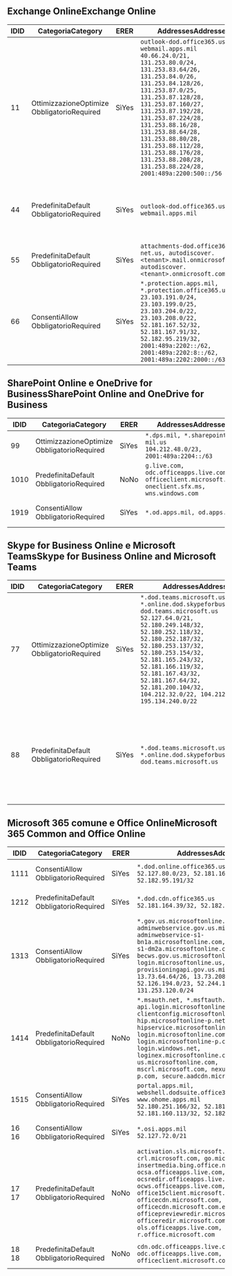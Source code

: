 <!--THIS FILE IS AUTOMATICALLY GENERATED. MANUAL CHANGES WILL BE OVERWRITTEN.-->
<!--Please contact the Office 365 Endpoints team with any questions.-->
<!--USGovDoD endpoints version 2019022800-->
<!--File generated 2019-03-12 12:08:22.3479-->

## <a name="exchange-online"></a><span data-ttu-id="8490c-101">Exchange Online</span><span class="sxs-lookup"><span data-stu-id="8490c-101">Exchange Online</span></span>

<span data-ttu-id="8490c-102">ID</span><span class="sxs-lookup"><span data-stu-id="8490c-102">ID</span></span> | <span data-ttu-id="8490c-103">Categoria</span><span class="sxs-lookup"><span data-stu-id="8490c-103">Category</span></span> | <span data-ttu-id="8490c-104">ER</span><span class="sxs-lookup"><span data-stu-id="8490c-104">ER</span></span> | <span data-ttu-id="8490c-105">Addresses</span><span class="sxs-lookup"><span data-stu-id="8490c-105">Addresses</span></span> | <span data-ttu-id="8490c-106">Porte</span><span class="sxs-lookup"><span data-stu-id="8490c-106">Ports</span></span>
-- | -------------------- | --- | ---------------------------------------------------------------------------------------------------------------------------------------------------------------------------------------------------------------------------------------------------------------------------------------------------------------------------------------------------------------------------------------------- | -------------------------------
<span data-ttu-id="8490c-107">1</span><span class="sxs-lookup"><span data-stu-id="8490c-107">1</span></span> | <span data-ttu-id="8490c-108">Ottimizzazione</span><span class="sxs-lookup"><span data-stu-id="8490c-108">Optimize</span></span><BR><span data-ttu-id="8490c-109">Obbligatorio</span><span class="sxs-lookup"><span data-stu-id="8490c-109">Required</span></span> | <span data-ttu-id="8490c-110">Sì</span><span class="sxs-lookup"><span data-stu-id="8490c-110">Yes</span></span> | `outlook-dod.office365.us, webmail.apps.mil`<BR>`40.66.24.0/21, 131.253.80.0/24, 131.253.83.64/26, 131.253.84.0/26, 131.253.84.128/26, 131.253.87.0/25, 131.253.87.128/28, 131.253.87.160/27, 131.253.87.192/28, 131.253.87.224/28, 131.253.88.16/28, 131.253.88.64/28, 131.253.88.80/28, 131.253.88.112/28, 131.253.88.176/28, 131.253.88.208/28, 131.253.88.224/28, 2001:489a:2200:500::/56` | <span data-ttu-id="8490c-111">**TCP:** 443, 80</span><span class="sxs-lookup"><span data-stu-id="8490c-111">**TCP:** 443, 80</span></span>
<span data-ttu-id="8490c-112">4</span><span class="sxs-lookup"><span data-stu-id="8490c-112">4</span></span> | <span data-ttu-id="8490c-113">Predefinita</span><span class="sxs-lookup"><span data-stu-id="8490c-113">Default</span></span><BR><span data-ttu-id="8490c-114">Obbligatorio</span><span class="sxs-lookup"><span data-stu-id="8490c-114">Required</span></span> | <span data-ttu-id="8490c-115">Sì</span><span class="sxs-lookup"><span data-stu-id="8490c-115">Yes</span></span> | `outlook-dod.office365.us, webmail.apps.mil` | <span data-ttu-id="8490c-116">**TCP:** 143, 25, 587, 993, 995</span><span class="sxs-lookup"><span data-stu-id="8490c-116">**TCP:** 143, 25, 587, 993, 995</span></span>
<span data-ttu-id="8490c-117">5</span><span class="sxs-lookup"><span data-stu-id="8490c-117">5</span></span> | <span data-ttu-id="8490c-118">Predefinita</span><span class="sxs-lookup"><span data-stu-id="8490c-118">Default</span></span><BR><span data-ttu-id="8490c-119">Obbligatorio</span><span class="sxs-lookup"><span data-stu-id="8490c-119">Required</span></span> | <span data-ttu-id="8490c-120">Sì</span><span class="sxs-lookup"><span data-stu-id="8490c-120">Yes</span></span> | `attachments-dod.office365-net.us, autodiscover.<tenant>.mail.onmicrosoft.com, autodiscover.<tenant>.onmicrosoft.com` | <span data-ttu-id="8490c-121">**TCP:** 443, 80</span><span class="sxs-lookup"><span data-stu-id="8490c-121">**TCP:** 443, 80</span></span>
<span data-ttu-id="8490c-122">6</span><span class="sxs-lookup"><span data-stu-id="8490c-122">6</span></span> | <span data-ttu-id="8490c-123">Consenti</span><span class="sxs-lookup"><span data-stu-id="8490c-123">Allow</span></span><BR><span data-ttu-id="8490c-124">Obbligatorio</span><span class="sxs-lookup"><span data-stu-id="8490c-124">Required</span></span> | <span data-ttu-id="8490c-125">Sì</span><span class="sxs-lookup"><span data-stu-id="8490c-125">Yes</span></span> | `*.protection.apps.mil, *.protection.office365.us`<BR>`23.103.191.0/24, 23.103.199.0/25, 23.103.204.0/22, 23.103.208.0/22, 52.181.167.52/32, 52.181.167.91/32, 52.182.95.219/32, 2001:489a:2202::/62, 2001:489a:2202:8::/62, 2001:489a:2202:2000::/63` | <span data-ttu-id="8490c-126">**TCP:** 25, 443</span><span class="sxs-lookup"><span data-stu-id="8490c-126">**TCP:** 25, 443</span></span>

## <a name="sharepoint-online-and-onedrive-for-business"></a><span data-ttu-id="8490c-127">SharePoint Online e OneDrive for Business</span><span class="sxs-lookup"><span data-stu-id="8490c-127">SharePoint Online and OneDrive for Business</span></span>

<span data-ttu-id="8490c-128">ID</span><span class="sxs-lookup"><span data-stu-id="8490c-128">ID</span></span> | <span data-ttu-id="8490c-129">Categoria</span><span class="sxs-lookup"><span data-stu-id="8490c-129">Category</span></span> | <span data-ttu-id="8490c-130">ER</span><span class="sxs-lookup"><span data-stu-id="8490c-130">ER</span></span> | <span data-ttu-id="8490c-131">Addresses</span><span class="sxs-lookup"><span data-stu-id="8490c-131">Addresses</span></span> | <span data-ttu-id="8490c-132">Porte</span><span class="sxs-lookup"><span data-stu-id="8490c-132">Ports</span></span>
-- | -------------------- | --- | ---------------------------------------------------------------------------------------------------- | ----------------
<span data-ttu-id="8490c-133">9</span><span class="sxs-lookup"><span data-stu-id="8490c-133">9</span></span> | <span data-ttu-id="8490c-134">Ottimizzazione</span><span class="sxs-lookup"><span data-stu-id="8490c-134">Optimize</span></span><BR><span data-ttu-id="8490c-135">Obbligatorio</span><span class="sxs-lookup"><span data-stu-id="8490c-135">Required</span></span> | <span data-ttu-id="8490c-136">Sì</span><span class="sxs-lookup"><span data-stu-id="8490c-136">Yes</span></span> | `*.dps.mil, *.sharepoint-mil.us`<BR>`104.212.48.0/23, 2001:489a:2204::/63` | <span data-ttu-id="8490c-137">**TCP:** 443, 80</span><span class="sxs-lookup"><span data-stu-id="8490c-137">**TCP:** 443, 80</span></span>
<span data-ttu-id="8490c-138">10</span><span class="sxs-lookup"><span data-stu-id="8490c-138">10</span></span> | <span data-ttu-id="8490c-139">Predefinita</span><span class="sxs-lookup"><span data-stu-id="8490c-139">Default</span></span><BR><span data-ttu-id="8490c-140">Obbligatorio</span><span class="sxs-lookup"><span data-stu-id="8490c-140">Required</span></span> | <span data-ttu-id="8490c-141">No</span><span class="sxs-lookup"><span data-stu-id="8490c-141">No</span></span> | `g.live.com, odc.officeapps.live.com, officeclient.microsoft.com, oneclient.sfx.ms, wns.windows.com` | <span data-ttu-id="8490c-142">**TCP:** 443, 80</span><span class="sxs-lookup"><span data-stu-id="8490c-142">**TCP:** 443, 80</span></span>
<span data-ttu-id="8490c-143">19</span><span class="sxs-lookup"><span data-stu-id="8490c-143">19</span></span> | <span data-ttu-id="8490c-144">Consenti</span><span class="sxs-lookup"><span data-stu-id="8490c-144">Allow</span></span><BR><span data-ttu-id="8490c-145">Obbligatorio</span><span class="sxs-lookup"><span data-stu-id="8490c-145">Required</span></span> | <span data-ttu-id="8490c-146">Sì</span><span class="sxs-lookup"><span data-stu-id="8490c-146">Yes</span></span> | `*.od.apps.mil, od.apps.mil` | <span data-ttu-id="8490c-147">**TCP:** 443, 80</span><span class="sxs-lookup"><span data-stu-id="8490c-147">**TCP:** 443, 80</span></span>

## <a name="skype-for-business-online-and-microsoft-teams"></a><span data-ttu-id="8490c-148">Skype for Business Online e Microsoft Teams</span><span class="sxs-lookup"><span data-stu-id="8490c-148">Skype for Business Online and Microsoft Teams</span></span>

<span data-ttu-id="8490c-149">ID</span><span class="sxs-lookup"><span data-stu-id="8490c-149">ID</span></span> | <span data-ttu-id="8490c-150">Categoria</span><span class="sxs-lookup"><span data-stu-id="8490c-150">Category</span></span> | <span data-ttu-id="8490c-151">ER</span><span class="sxs-lookup"><span data-stu-id="8490c-151">ER</span></span> | <span data-ttu-id="8490c-152">Addresses</span><span class="sxs-lookup"><span data-stu-id="8490c-152">Addresses</span></span> | <span data-ttu-id="8490c-153">Porte</span><span class="sxs-lookup"><span data-stu-id="8490c-153">Ports</span></span>
-- | -------------------- | --- | -------------------------------------------------------------------------------------------------------------------------------------------------------------------------------------------------------------------------------------------------------------------------------------------------------------------------------------------------------- | --------------------------------------------------
<span data-ttu-id="8490c-154">7</span><span class="sxs-lookup"><span data-stu-id="8490c-154">7</span></span> | <span data-ttu-id="8490c-155">Ottimizzazione</span><span class="sxs-lookup"><span data-stu-id="8490c-155">Optimize</span></span><BR><span data-ttu-id="8490c-156">Obbligatorio</span><span class="sxs-lookup"><span data-stu-id="8490c-156">Required</span></span> | <span data-ttu-id="8490c-157">Sì</span><span class="sxs-lookup"><span data-stu-id="8490c-157">Yes</span></span> | `*.dod.teams.microsoft.us, *.online.dod.skypeforbusiness.us, dod.teams.microsoft.us`<BR>`52.127.64.0/21, 52.180.249.148/32, 52.180.252.118/32, 52.180.252.187/32, 52.180.253.137/32, 52.180.253.154/32, 52.181.165.243/32, 52.181.166.119/32, 52.181.167.43/32, 52.181.167.64/32, 52.181.200.104/32, 104.212.32.0/22, 104.212.60.0/23, 195.134.240.0/22` | <span data-ttu-id="8490c-158">**TCP:** 443</span><span class="sxs-lookup"><span data-stu-id="8490c-158">**TCP:** 443</span></span><BR><span data-ttu-id="8490c-159">**UDP:** 3478, 3479, 3480, 3481</span><span class="sxs-lookup"><span data-stu-id="8490c-159">**UDP:** 3478, 3479, 3480, 3481</span></span>
<span data-ttu-id="8490c-160">8</span><span class="sxs-lookup"><span data-stu-id="8490c-160">8</span></span> | <span data-ttu-id="8490c-161">Predefinita</span><span class="sxs-lookup"><span data-stu-id="8490c-161">Default</span></span><BR><span data-ttu-id="8490c-162">Obbligatorio</span><span class="sxs-lookup"><span data-stu-id="8490c-162">Required</span></span> | <span data-ttu-id="8490c-163">Sì</span><span class="sxs-lookup"><span data-stu-id="8490c-163">Yes</span></span> | `*.dod.teams.microsoft.us, *.online.dod.skypeforbusiness.us, dod.teams.microsoft.us` | <span data-ttu-id="8490c-164">**TCP:** 5061, 50000-59999</span><span class="sxs-lookup"><span data-stu-id="8490c-164">**TCP:** 5061, 50000-59999</span></span><BR><span data-ttu-id="8490c-165">**UDP:** 50000-59999</span><span class="sxs-lookup"><span data-stu-id="8490c-165">**UDP:** 50000-59999</span></span>

## <a name="microsoft-365-common-and-office-online"></a><span data-ttu-id="8490c-166">Microsoft 365 comune e Office Online</span><span class="sxs-lookup"><span data-stu-id="8490c-166">Microsoft 365 Common and Office Online</span></span>

<span data-ttu-id="8490c-167">ID</span><span class="sxs-lookup"><span data-stu-id="8490c-167">ID</span></span> | <span data-ttu-id="8490c-168">Categoria</span><span class="sxs-lookup"><span data-stu-id="8490c-168">Category</span></span> | <span data-ttu-id="8490c-169">ER</span><span class="sxs-lookup"><span data-stu-id="8490c-169">ER</span></span> | <span data-ttu-id="8490c-170">Addresses</span><span class="sxs-lookup"><span data-stu-id="8490c-170">Addresses</span></span> | <span data-ttu-id="8490c-171">Porte</span><span class="sxs-lookup"><span data-stu-id="8490c-171">Ports</span></span>
-- | ------------------- | --- | ---------------------------------------------------------------------------------------------------------------------------------------------------------------------------------------------------------------------------------------------------------------------------------------------------------------------------------------------------------------------------------------------- | ----------------
<span data-ttu-id="8490c-172">11</span><span class="sxs-lookup"><span data-stu-id="8490c-172">11</span></span> | <span data-ttu-id="8490c-173">Consenti</span><span class="sxs-lookup"><span data-stu-id="8490c-173">Allow</span></span><BR><span data-ttu-id="8490c-174">Obbligatorio</span><span class="sxs-lookup"><span data-stu-id="8490c-174">Required</span></span> | <span data-ttu-id="8490c-175">Sì</span><span class="sxs-lookup"><span data-stu-id="8490c-175">Yes</span></span> | `*.dod.online.office365.us`<BR>`52.127.80.0/23, 52.181.164.39/32, 52.182.95.191/32` | <span data-ttu-id="8490c-176">**TCP:** 443</span><span class="sxs-lookup"><span data-stu-id="8490c-176">**TCP:** 443</span></span>
<span data-ttu-id="8490c-177">12</span><span class="sxs-lookup"><span data-stu-id="8490c-177">12</span></span> | <span data-ttu-id="8490c-178">Predefinita</span><span class="sxs-lookup"><span data-stu-id="8490c-178">Default</span></span><BR><span data-ttu-id="8490c-179">Obbligatorio</span><span class="sxs-lookup"><span data-stu-id="8490c-179">Required</span></span> | <span data-ttu-id="8490c-180">Sì</span><span class="sxs-lookup"><span data-stu-id="8490c-180">Yes</span></span> | `*.dod.cdn.office365.us`<BR>`52.181.164.39/32, 52.182.95.191/32` | <span data-ttu-id="8490c-181">**TCP:** 443</span><span class="sxs-lookup"><span data-stu-id="8490c-181">**TCP:** 443</span></span>
<span data-ttu-id="8490c-182">13</span><span class="sxs-lookup"><span data-stu-id="8490c-182">13</span></span> | <span data-ttu-id="8490c-183">Consenti</span><span class="sxs-lookup"><span data-stu-id="8490c-183">Allow</span></span><BR><span data-ttu-id="8490c-184">Obbligatorio</span><span class="sxs-lookup"><span data-stu-id="8490c-184">Required</span></span> | <span data-ttu-id="8490c-185">Sì</span><span class="sxs-lookup"><span data-stu-id="8490c-185">Yes</span></span> | `*.gov.us.microsoftonline.com, adminwebservice.gov.us.microsoftonline.com, adminwebservice-s1-bn1a.microsoftonline.com, adminwebservice-s1-dm2a.microsoftonline.com, becws.gov.us.microsoftonline.com, login.microsoftonline.us, provisioningapi.gov.us.microsoftonline.com`<BR>`13.73.64.64/26, 13.73.208.128/25, 52.126.194.0/23, 52.244.120.128/25, 131.253.120.0/24` | <span data-ttu-id="8490c-186">**TCP:** 443</span><span class="sxs-lookup"><span data-stu-id="8490c-186">**TCP:** 443</span></span>
<span data-ttu-id="8490c-187">14</span><span class="sxs-lookup"><span data-stu-id="8490c-187">14</span></span> | <span data-ttu-id="8490c-188">Predefinita</span><span class="sxs-lookup"><span data-stu-id="8490c-188">Default</span></span><BR><span data-ttu-id="8490c-189">Obbligatorio</span><span class="sxs-lookup"><span data-stu-id="8490c-189">Required</span></span> | <span data-ttu-id="8490c-190">No</span><span class="sxs-lookup"><span data-stu-id="8490c-190">No</span></span> | `*.msauth.net, *.msftauth.net, api.login.microsoftonline.com, clientconfig.microsoftonline-p.net, hip.microsoftonline-p.net, hipservice.microsoftonline.com, login.microsoftonline.com, login.microsoftonline-p.com, login.windows.net, loginex.microsoftonline.com, login-us.microsoftonline.com, mscrl.microsoft.com, nexus.microsoftonline-p.com, secure.aadcdn.microsoftonline-p.com` | <span data-ttu-id="8490c-191">**TCP:** 443</span><span class="sxs-lookup"><span data-stu-id="8490c-191">**TCP:** 443</span></span>
<span data-ttu-id="8490c-192">15</span><span class="sxs-lookup"><span data-stu-id="8490c-192">15</span></span> | <span data-ttu-id="8490c-193">Consenti</span><span class="sxs-lookup"><span data-stu-id="8490c-193">Allow</span></span><BR><span data-ttu-id="8490c-194">Obbligatorio</span><span class="sxs-lookup"><span data-stu-id="8490c-194">Required</span></span> | <span data-ttu-id="8490c-195">Sì</span><span class="sxs-lookup"><span data-stu-id="8490c-195">Yes</span></span> | `portal.apps.mil, webshell.dodsuite.office365.us, www.ohome.apps.mil`<BR>`52.180.251.166/32, 52.181.160.19/32, 52.181.160.113/32, 52.182.92.132/32` | <span data-ttu-id="8490c-196">**TCP:** 443</span><span class="sxs-lookup"><span data-stu-id="8490c-196">**TCP:** 443</span></span>
<span data-ttu-id="8490c-197">16 </span><span class="sxs-lookup"><span data-stu-id="8490c-197">16</span></span> | <span data-ttu-id="8490c-198">Consenti</span><span class="sxs-lookup"><span data-stu-id="8490c-198">Allow</span></span><BR><span data-ttu-id="8490c-199">Obbligatorio</span><span class="sxs-lookup"><span data-stu-id="8490c-199">Required</span></span> | <span data-ttu-id="8490c-200">Sì</span><span class="sxs-lookup"><span data-stu-id="8490c-200">Yes</span></span> | `*.osi.apps.mil`<BR>`52.127.72.0/21` | <span data-ttu-id="8490c-201">**TCP:** 443</span><span class="sxs-lookup"><span data-stu-id="8490c-201">**TCP:** 443</span></span>
<span data-ttu-id="8490c-202">17 </span><span class="sxs-lookup"><span data-stu-id="8490c-202">17</span></span> | <span data-ttu-id="8490c-203">Predefinita</span><span class="sxs-lookup"><span data-stu-id="8490c-203">Default</span></span><BR><span data-ttu-id="8490c-204">Obbligatorio</span><span class="sxs-lookup"><span data-stu-id="8490c-204">Required</span></span> | <span data-ttu-id="8490c-205">No</span><span class="sxs-lookup"><span data-stu-id="8490c-205">No</span></span> | `activation.sls.microsoft.com, crl.microsoft.com, go.microsoft.com, insertmedia.bing.office.net, ocsa.officeapps.live.com, ocsredir.officeapps.live.com, ocws.officeapps.live.com, office15client.microsoft.com, officecdn.microsoft.com, officecdn.microsoft.com.edgesuite.net, officepreviewredir.microsoft.com, officeredir.microsoft.com, ols.officeapps.live.com, r.office.microsoft.com` | <span data-ttu-id="8490c-206">**TCP:** 443, 80</span><span class="sxs-lookup"><span data-stu-id="8490c-206">**TCP:** 443, 80</span></span>
<span data-ttu-id="8490c-207">18 </span><span class="sxs-lookup"><span data-stu-id="8490c-207">18</span></span> | <span data-ttu-id="8490c-208">Predefinita</span><span class="sxs-lookup"><span data-stu-id="8490c-208">Default</span></span><BR><span data-ttu-id="8490c-209">Obbligatorio</span><span class="sxs-lookup"><span data-stu-id="8490c-209">Required</span></span> | <span data-ttu-id="8490c-210">No</span><span class="sxs-lookup"><span data-stu-id="8490c-210">No</span></span> | `cdn.odc.officeapps.live.com, odc.officeapps.live.com, officeclient.microsoft.com` | <span data-ttu-id="8490c-211">**TCP:** 443, 80</span><span class="sxs-lookup"><span data-stu-id="8490c-211">**TCP:** 443, 80</span></span>
